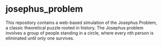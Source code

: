 # josephus_problem
This repository contains a web-based simulation of the Josephus Problem, a classic theoretical puzzle rooted in history. The Josephus problem involves a group of people standing in a circle, where every nth person is eliminated until only one survives.
